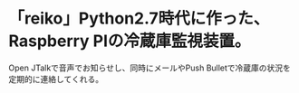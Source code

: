 # 「reiko」Python2.7時代に作った、Raspberry PIの冷蔵庫監視装置。
Open JTalkで音声でお知らせし、同時にメールやPush Bulletで冷蔵庫の状況を定期的に連絡してくれる。
